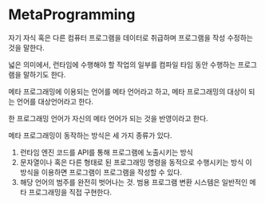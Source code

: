 # MetaProgramming

자기 자식 혹은 다른 컴퓨터 프로그램을 데이터로 취급하며 프로그램을 작성 수정하는 것을 말한다.

넓은 의미에서, 런타임에 수행해야 할 작업의 일부를 컴파일 타임 동안 수행하는 프로그램을 말하기도 한다.

메타 프로그래밍에 이용되는 언어를 메타 언어라고 하고, 메타 프로그래밍의 대상이 되는 언어를 대상언어라고 한다.

한 프로그래밍 언어가 자신의 메타 언어가 되는 것을 반영이라고 한다.

메타 프로그래밍이 동작하는 방식은 세 가지 종류가 있다.

1. 런타임 엔진 코드를 API를 통해 프로그램에 노출시키는 방식
2. 문자열이나 혹은 다른 형태로 된 프로그래밍 명령을 동적으로 수행시키는 방식
  이 방식을 이용하면 프로그램이 프로그램을 작성할 수 있다.
3. 해당 언어의 범주를 완전히 벗어나는 것.
  범용 프로그램 변환 시스템은 일반적인 메타 프로그래밍을 직접 구현한다. 
